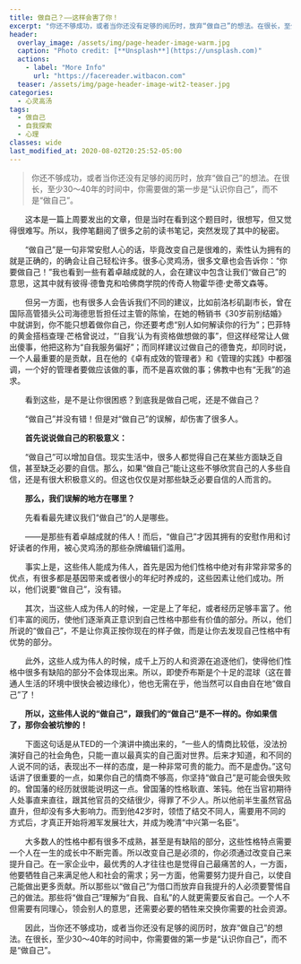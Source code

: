 ```yaml
---
title: 做自己？——这样会害了你！
excerpt: "你还不够成功，或者当你还没有足够的阅历时，放弃“做自己”的想法。在很长，至少30～40年的时间中，你需要做的第一步是“认识你自己”，而不是“做自己”。"
header:
  overlay_image: /assets/img/page-header-image-warm.jpg
  caption: "Photo credit: [**Unsplash**](https://unsplash.com)"
  actions:
    - label: "More Info"
      url: "https://facereader.witbacon.com"
  teaser: /assets/img/page-header-image-wit2-teaser.jpg
categories:
  - 心灵高汤
tags: 
  - 做自己
  - 自我探索
  - 心理
classes: wide
last_modified_at: 2020-08-02T20:25:52-05:00
---
```

>你还不够成功，或者当你还没有足够的阅历时，放弃“做自己”的想法。在很长，至少30～40年的时间中，你需要做的第一步是“认识你自己”，而不是“做自己”。

&emsp;&emsp;这本是一篇上周要发出的文章，但是当时在看到这个题目时，很想写，但又觉得很难写。所以，我停笔翻阅了很多之前的读书笔记，突然发现了其中的秘密。

&emsp;&emsp;“做自己”是一句非常安慰人心的话，毕竟改变自己是很难的，索性认为拥有的就是正确的，的确会让自己轻松许多。很多心灵鸡汤，很多文章也会告诉你：“你要做自己！”我也看到一些有着卓越成就的人，会在建议中包含让我们“做自己”的意思，这其中就有彼得·德鲁克和哈佛商学院的传奇人物霍华德·史蒂文森等。

&emsp;&emsp;但另一方面，也有很多人会告诉我们不同的建议，比如前洛杉矶副市长，曾在国际高管猎头公司海德思哲担任过主管的陈愉，在她的畅销书《30岁前别结婚》中就讲到，你不能只想着做你自己，你还要考虑“别人如何解读你的行为”；巴菲特的黄金搭档查理·芒格曾说过，“‘自我’认为有资格做想做的事”，但这样经常让人做出傻事，他把这称为“自我服务偏好”；而同样建议过做自己的德鲁克，却同时说，一个人最重要的是贡献，且在他的《卓有成效的管理者》和《管理的实践》中都强调，一个好的管理者要做应该做的事，而不是喜欢做的事；佛教中也有“无我”的追求。

&emsp;&emsp;看到这些，是不是让你很困惑？到底我是做自己呢，还是不做自己？

&emsp;&emsp;“做自己”并没有错！但是对“做自己”的误解，却伤害了很多人。

&emsp;&emsp;**首先说说做自己的积极意义：**

&emsp;&emsp;“做自己”可以增加自信。现实生活中，很多人都觉得自己在某些方面缺乏自信，甚至缺乏必要的自信。那么，如果“做自己”能让这些不够欣赏自己的人多些自信，还是有很大积极意义的。但这也仅仅是对那些缺乏必要自信的人而言的。

&emsp;&emsp;**那么，我们误解的地方在哪里？**

&emsp;&emsp;先看看最先建议我们“做自己”的人是哪些。

&emsp;&emsp;——是那些有着卓越成就的伟人！而后，“做自己”才因其拥有的安慰作用和讨好读者的作用，被心灵鸡汤的那些杂牌编辑们滥用。

&emsp;&emsp;事实上是，这些伟人能成为伟人，首先是因为他们性格中绝对有非常非常多的优点，有很多都是基因带来或者很小的年纪时养成的，这些因素让他们成功。所以，他们说要“做自己”，没有错。

&emsp;&emsp;其次，当这些人成为伟人的时候，一定是上了年纪，或者经历足够丰富了。他们丰富的阅历，使他们逐渐真正意识到自己性格中那些有价值的部分。所以，他们所说的“做自己”，不是让你真正按你现在的样子做，而是让你去发现自己性格中有优势的部分。

&emsp;&emsp;此外，这些人成为伟人的时候，成千上万的人和资源在追逐他们，使得他们性格中很多有缺陷的部分不会体现出来。所以，即使乔布斯是个十足的混球（这在普通人生活的环境中很快会被边缘化），他也无需在乎，他当然可以自由自在地“做自己”了！

&emsp;&emsp;**所以，这些伟人说的“做自己”，跟我们的“做自己”是不一样的。你如果信了，那你会被坑惨的！**

&emsp;&emsp;下面这句话是从TED的一个演讲中摘出来的，“一些人的情商比较低，没法扮演好自己的社会角色，只能一直以最真实的自己面对世界。后来才知道，和不同的人说不同的话，表现出不一样的态度，是一种非常可贵的能力。而不是虚伪。”这句话讲了很重要的一点，如果你自己的情商不够高，你坚持“做自己”是可能会很失败的。曾国藩的经历就很能说明这一点。曾国藩的性格耿直、笨钝。他在当官初期待人处事直来直往，跟其他官员的交结很少，得罪了不少人。所以他前半生虽然官品直升，但却没有多大影响力。而到他42岁时，领悟了结交不同人，需要用不同的方式后，才真正开始将湘军发展壮大，并成为晚清“中兴第一名臣”。

&emsp;&emsp;大多数人的性格中都有很多不成熟，甚至是有缺陷的部分，这些性格特点需要一个人在一生的成长中不断完善。所以改变自己是必须的，你必须通过改变自己来提升自己。在一家企业中，最优秀的人才往往也是觉得自己最痛苦的人，一方面，他要牺牲自己来满足他人和社会的需求；另一方面，他需要努力提升自己，以使自己能做出更多贡献。所以那些以“做自己”为借口而放弃自我提升的人必须要警惕自己的做法。那些将“做自己”理解为“自我、自私”的人就更需要反省自己。一个人不但需要有同理心，领会别人的意思，还需要必要的牺牲来交换你需要的社会资源。

&emsp;&emsp;因此，当你还不够成功，或者当你还没有足够的阅历时，放弃“做自己”的想法。在很长，至少30～40年的时间中，你需要做的第一步是“认识你自己”，而不是“做自己”。
